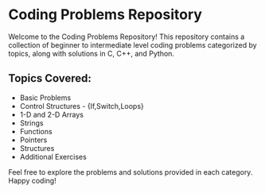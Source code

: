 # Coding Problems Repository

Welcome to the Coding Problems Repository! This repository contains a collection of beginner to intermediate level coding problems categorized by topics, along with solutions in C, C++, and Python.

## Topics Covered:

- Basic Problems
- Control Structures - {If,Switch,Loops}
- 1-D and 2-D Arrays
- Strings
- Functions
- Pointers
- Structures
- Additional Exercises

Feel free to explore the problems and solutions provided in each category. Happy coding!
